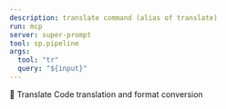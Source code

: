 ```yaml
---
description: translate command (alias of translate)
run: mcp
server: super-prompt
tool: sp.pipeline
args:
  tool: "tr"
  query: "${input}"
---
```


🔀 Translate Code translation and format conversion
